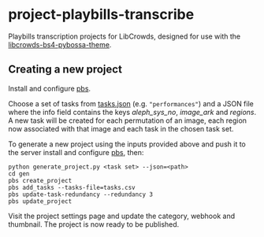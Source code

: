 # project-playbills-transcribe

Playbills transcription projects for LibCrowds, designed for use with the 
[libcrowds-bs4-pybossa-theme](https://github.com/LibCrowds/libcrowds-bs4-pybossa-theme).


## Creating a new project

Install and configure [pbs](https://github.com/Scifabric/pbs).

Choose a set of tasks from [tasks.json](tasks/tasks.json) (e.g. `"performances"`) 
and a JSON file where the info field contains the keys *aleph_sys_no*, *image_ark* 
and *regions*. A new task will be created for each permutation of an image, 
each region now associated with that image and each task in the chosen task set.

To generate a new project using the inputs provided above and push it to the server 
install and configure [pbs](https://github.com/Scifabric/pbs), then:

```
python generate_project.py <task set> --json=<path>
cd gen
pbs create_project
pbs add_tasks --tasks-file=tasks.csv
pbs update-task-redundancy --redundancy 3
pbs update_project
```

Visit the project settings page and update the category, webhook and 
thumbnail. The project is now ready to be published.